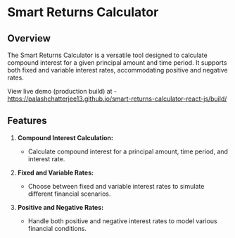 # Smart Returns Calculator

## Overview

The Smart Returns Calculator is a versatile tool designed to calculate compound interest for a given principal amount and time period. It supports both fixed and variable interest rates, accommodating positive and negative rates.

View live demo (production build) at - https://palashchatterjee13.github.io/smart-returns-calculator-react-js/build/

## Features

1. **Compound Interest Calculation:**
   - Calculate compound interest for a principal amount, time period, and interest rate.

2. **Fixed and Variable Rates:**
   - Choose between fixed and variable interest rates to simulate different financial scenarios.

3. **Positive and Negative Rates:**
   - Handle both positive and negative interest rates to model various financial conditions.
